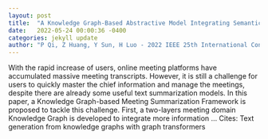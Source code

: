 ```yaml
---
layout: post
title:  "A Knowledge Graph-Based Abstractive Model Integrating Semantic and Structural Information for Summarizing Chinese Meetings"
date:   2022-05-24 00:00:36 -0400
categories: jekyll update
author: "P Qi, Z Huang, Y Sun, H Luo - 2022 IEEE 25th International Conference on Computer …, 2022"
---
```

With the rapid increase of users, online meeting platforms have accumulated massive meeting transcripts. However, it is still a challenge for users to quickly master the chief information and manage the meetings, despite there are already some useful text summarization models. In this paper, a Knowledge Graph-based Meeting Summarization Framework is proposed to tackle this challenge. First, a two-layers meeting domain Knowledge Graph is developed to integrate more information … Cites: ‪Text generation from knowledge graphs with graph transformers‬